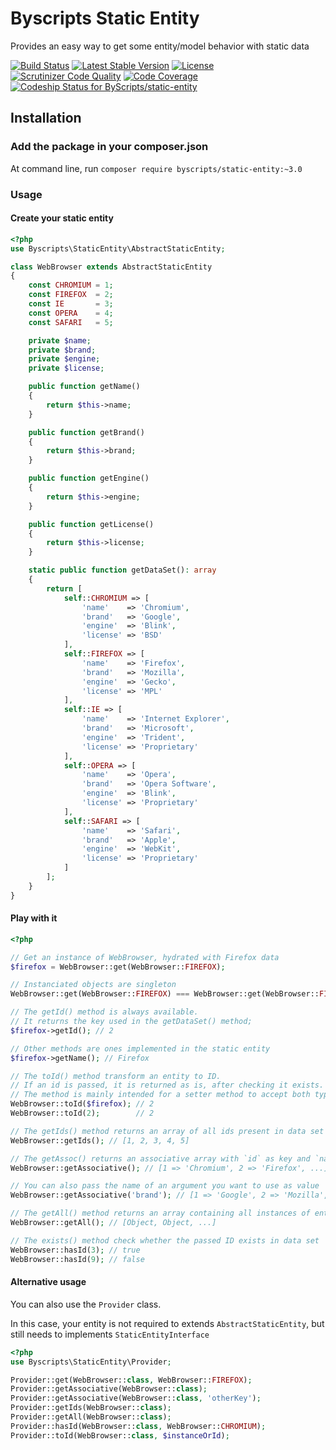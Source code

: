 # Byscripts Static Entity

Provides an easy way to get some entity/model behavior with static data

[![Build Status](https://travis-ci.org/ByScripts/static-entity.svg?branch=v3.0)](https://travis-ci.org/ByScripts/static-entity)
[![Latest Stable Version](https://poser.pugx.org/byscripts/static-entity/v/stable.png)](https://packagist.org/packages/byscripts/static-entity) 
[![License](https://poser.pugx.org/byscripts/static-entity/license.png)](https://packagist.org/packages/byscripts/static-entity)
[![Scrutinizer Code Quality](https://scrutinizer-ci.com/g/ByScripts/static-entity/badges/quality-score.png?b=v3.0)](https://scrutinizer-ci.com/g/ByScripts/static-entity/?branch=v3.0)
[![Code Coverage](https://scrutinizer-ci.com/g/ByScripts/static-entity/badges/coverage.png?b=v3.0)](https://scrutinizer-ci.com/g/ByScripts/static-entity/?branch=v3.0)
[![Codeship Status for ByScripts/static-entity](https://app.codeship.com/projects/7eec66b0-b204-0136-a2d1-0a3b713c59e9/status?branch=v3.0)](https://app.codeship.com/projects/310628)

## Installation

### Add the package in your composer.json

At command line, run `composer require byscripts/static-entity:~3.0`

### Usage

#### Create your static entity

```php
<?php
use Byscripts\StaticEntity\AbstractStaticEntity;

class WebBrowser extends AbstractStaticEntity
{
    const CHROMIUM = 1;
    const FIREFOX  = 2;
    const IE       = 3;
    const OPERA    = 4;
    const SAFARI   = 5;

    private $name;
    private $brand;
    private $engine;
    private $license;

    public function getName()
    {
        return $this->name;
    }

    public function getBrand()
    {
        return $this->brand;
    }

    public function getEngine()
    {
        return $this->engine;
    }

    public function getLicense()
    {
        return $this->license;
    }

    static public function getDataSet(): array
    {
        return [
            self::CHROMIUM => [
                'name'    => 'Chromium',
                'brand'   => 'Google',
                'engine'  => 'Blink',
                'license' => 'BSD'
            ],
            self::FIREFOX => [
                'name'    => 'Firefox',
                'brand'   => 'Mozilla',
                'engine'  => 'Gecko',
                'license' => 'MPL'
            ],
            self::IE => [
                'name'    => 'Internet Explorer',
                'brand'   => 'Microsoft',
                'engine'  => 'Trident',
                'license' => 'Proprietary'
            ],
            self::OPERA => [
                'name'    => 'Opera',
                'brand'   => 'Opera Software',
                'engine'  => 'Blink',
                'license' => 'Proprietary'
            ],
            self::SAFARI => [
                'name'    => 'Safari',
                'brand'   => 'Apple',
                'engine'  => 'WebKit',
                'license' => 'Proprietary'
            ]
        ];
    }
}
```

#### Play with it

```php
<?php

// Get an instance of WebBrowser, hydrated with Firefox data
$firefox = WebBrowser::get(WebBrowser::FIREFOX);

// Instanciated objects are singleton
WebBrowser::get(WebBrowser::FIREFOX) === WebBrowser::get(WebBrowser::FIREFOX); // true

// The getId() method is always available.
// It returns the key used in the getDataSet() method;
$firefox->getId(); // 2

// Other methods are ones implemented in the static entity
$firefox->getName(); // Firefox

// The toId() method transform an entity to ID.
// If an id is passed, it is returned as is, after checking it exists.
// The method is mainly intended for a setter method to accept both type.
WebBrowser::toId($firefox); // 2
WebBrowser::toId(2);        // 2

// The getIds() method returns an array of all ids present in data set
WebBrowser::getIds(); // [1, 2, 3, 4, 5]

// The getAssoc() returns an associative array with `id` as key and `name` as value
WebBrowser::getAssociative(); // [1 => 'Chromium', 2 => 'Firefox', ...]

// You can also pass the name of an argument you want to use as value
WebBrowser::getAssociative('brand'); // [1 => 'Google', 2 => 'Mozilla', 3 => 'Microsoft', ...]

// The getAll() method returns an array containing all instances of entities
WebBrowser::getAll(); // [Object, Object, ...]

// The exists() method check whether the passed ID exists in data set
WebBrowser::hasId(3); // true
WebBrowser::hasId(9); // false
```

#### Alternative usage

You can also use the `Provider` class.

In this case, your entity is not required to extends `AbstractStaticEntity`,
but still needs to implements `StaticEntityInterface`

```php
<?php
use Byscripts\StaticEntity\Provider;

Provider::get(WebBrowser::class, WebBrowser::FIREFOX);
Provider::getAssociative(WebBrowser::class);
Provider::getAssociative(WebBrowser::class, 'otherKey');
Provider::getIds(WebBrowser::class);
Provider::getAll(WebBrowser::class);
Provider::hasId(WebBrowser::class, WebBrowser::CHROMIUM);
Provider::toId(WebBrowser::class, $instanceOrId);
```
